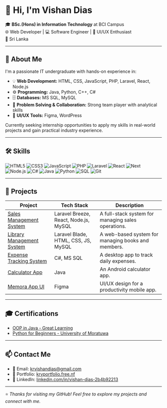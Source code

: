 # 👋 Hi, I'm Vishan Dias

🎓 **BSc.(Hons) in Information Technology** at BCI Campus  
🌐 Web Developer | 💻 Software Engineer | 🎨 UI/UX Enthusiast  
📍 Sri Lanka

---

## 🚀 About Me

I'm a passionate IT undergraduate with hands-on experience in:

- 💡 **Web Development:** HTML, CSS, JavaScript, PHP, Laravel, React, Node.js  
- ⚙️ **Programming:** Java, Python, C++, C#  
- 🗄️ **Databases:** MS SQL, MySQL  
- 🧠 **Problem Solving & Collaboration:** Strong team player with analytical skills  
- 🎨 **UI/UX Tools:** Figma, WordPress

Currently seeking internship opportunities to apply my skills in real-world projects and gain practical industry experience.

---

## 🛠️ Skills

![HTML5](https://img.shields.io/badge/-HTML5-E34F26?style=flat&logo=html5&logoColor=white)
![CSS3](https://img.shields.io/badge/-CSS3-1572B6?style=flat&logo=css3)
![JavaScript](https://img.shields.io/badge/-JavaScript-F7DF1E?style=flat&logo=javascript&logoColor=black)
![PHP](https://img.shields.io/badge/-PHP-777BB4?style=flat&logo=php&logoColor=white)
![Laravel](https://img.shields.io/badge/-Laravel-F05340?style=flat&logo=laravel&logoColor=white)
![React](https://img.shields.io/badge/-React-20232A?style=flat&logo=react)
![Next](https://img.shields.io/badge/-Next-20232A?style=flat&logo=next)
![Node.js](https://img.shields.io/badge/-Node.js-339933?style=flat&logo=node.js&logoColor=white)
![C#](https://img.shields.io/badge/-CSharp-239120?style=flat&logo=c-sharp&logoColor=white)
![Java](https://img.shields.io/badge/-Java-007396?style=flat&logo=java&logoColor=white)
![Python](https://img.shields.io/badge/-Python-3776AB?style=flat&logo=python&logoColor=white)
![SQL](https://img.shields.io/badge/-SQL-4479A1?style=flat&logo=postgresql&logoColor=white)
![Git](https://img.shields.io/badge/-Git-F05032?style=flat&logo=git&logoColor=white)

---

## 📂 Projects

| Project | Tech Stack | Description |
|--------|------------|-------------|
| [Sales Management System](https://github.com/krvdias/sales_management_system) | Laravel Breeze, React, Node.js, MySQL | A full-stack system for managing sales operations. |
| [Library Management System](https://github.com/krvdias/Library-Management-System) | Laravel Blade, HTML, CSS, JS, MySQL | A web-based system for managing books and members. |
| [Expense Tracking System](https://github.com/krvdias/ExpenceTrackingSystem) | C#, MS SQL | A desktop app to track daily expenses. |
| [Calculator App](https://github.com/krvdias/Calculator_App) | Java | An Android calculator app. |
| [Memora App UI](https://www.figma.com/design/u2pbWssXfs50rEA0VyWt2g/HCI-Project?node-id=0-1&t=nGulYNKzNE4x8vMz-1) | Figma | UI/UX design for a productivity mobile app. |

---

## 🎓 Certifications

- [OOP in Java - Great Learning](https://verify.mygreatlearning.com/verify/MEXKADKC)
- [Python for Beginners - University of Moratuwa](https://open.uom.lk/lms/mod/customcert/verify_certificate.php?contextid=4776&code=G24FcGdJbu&qrcode=1)

---

## 📫 Contact Me

- 📧 Email: [krvishandias@gmail.com](mailto:krvishandias@gmail.com)  
- 🔗 Portfolio: [krvportfolio.free.nf](https://krvportfolio.free.nf/?i=1)  
- 💼 LinkedIn: [linkedin.com/in/vishan-dias-2b4b92213](https://www.linkedin.com/in/vishan-dias-2b4b92213)  

---

⭐ _Thanks for visiting my GitHub! Feel free to explore my projects and connect with me._

